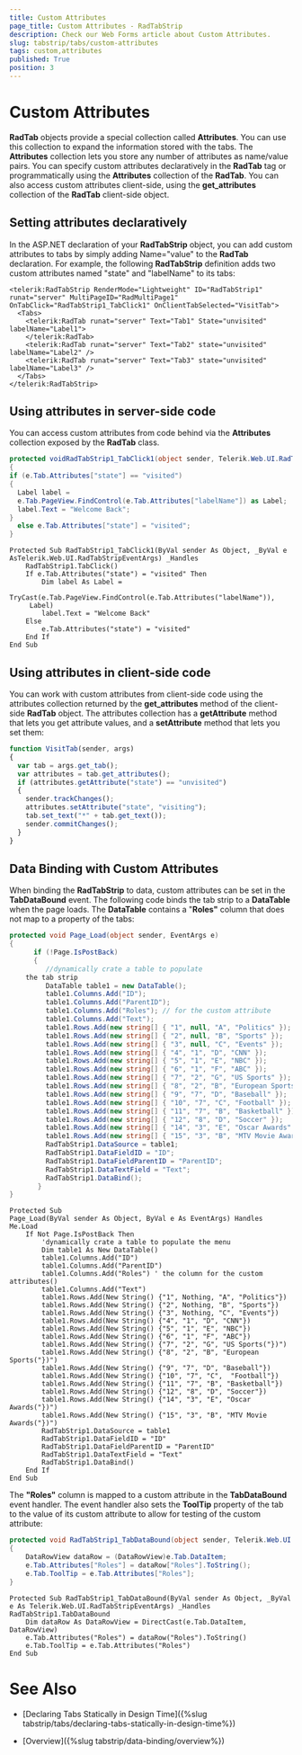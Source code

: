 ```yaml
---
title: Custom Attributes
page_title: Custom Attributes - RadTabStrip
description: Check our Web Forms article about Custom Attributes.
slug: tabstrip/tabs/custom-attributes
tags: custom,attributes
published: True
position: 3
---
```


# Custom Attributes


**RadTab** objects provide a special collection called **Attributes**. You can use this collection to expand the information stored with the tabs. The **Attributes** collection lets you store any number of attributes as name/value pairs. You can specify custom attributes declaratively in the **RadTab** tag or programmatically using the **Attributes** collection of the **RadTab**. You can also access custom attributes client-side, using the **get_attributes** collection of the **RadTab** client-side object.

## Setting attributes declaratively

In the ASP.NET declaration of your **RadTabStrip** object, you can add custom attributes to tabs by simply adding Name="value" to the **RadTab** declaration. For example, the following **RadTabStrip** definition adds two custom attributes named "state" and "labelName" to its tabs:

````ASPNET
<telerik:RadTabStrip RenderMode="Lightweight" ID="RadTabStrip1" runat="server" MultiPageID="RadMultiPage1" OnTabClick="RadTabStrip1_TabClick1" OnClientTabSelected="VisitTab">
  <Tabs>
    <telerik:RadTab runat="server" Text="Tab1" State="unvisited" labelName="Label1">
    </telerik:RadTab>
    <telerik:RadTab runat="server" Text="Tab2" state="unvisited" labelName="Label2" />
    <telerik:RadTab runat="server" Text="Tab3" state="unvisited" labelName="Label3" />
  </Tabs>
</telerik:RadTabStrip>				
````

## Using attributes in server-side code

You can access custom attributes from code behind via the **Attributes** collection exposed by the **RadTab** class.


````C#
protected voidRadTabStrip1_TabClick1(object sender, Telerik.Web.UI.RadTabStripEventArgs e)
{
if (e.Tab.Attributes["state"] == "visited")
{
  Label label =
  e.Tab.PageView.FindControl(e.Tab.Attributes["labelName"]) as Label;
  label.Text = "Welcome Back";
}
  else e.Tab.Attributes["state"] = "visited";
}				
````
````VB.NET
Protected Sub RadTabStrip1_TabClick1(ByVal sender As Object, _ByVal e AsTelerik.Web.UI.RadTabStripEventArgs) _Handles
    RadTabStrip1.TabClick()
    If e.Tab.Attributes("state") = "visited" Then
        Dim label As Label =
     TryCast(e.Tab.PageView.FindControl(e.Tab.Attributes("labelName")), 
     Label)
        label.Text = "Welcome Back"
    Else
        e.Tab.Attributes("state") = "visited"
    End If
End Sub	
````


## Using attributes in client-side code

You can work with custom attributes from client-side code using the attributes collection returned by the **get_attributes** method of the client-side **RadTab** object. The attributes collection has a **getAttribute** method that lets you get attribute values, and a **setAttribute** method that lets you set them:

````JavaScript
function VisitTab(sender, args)
{
  var tab = args.get_tab();
  var attributes = tab.get_attributes();
  if (attributes.getAttribute("state") == "unvisited")
  {
    sender.trackChanges();
    attributes.setAttribute("state", "visiting");
    tab.set_text("*" + tab.get_text());
    sender.commitChanges();
  }
}   				
````

## Data Binding with Custom Attributes

When binding the **RadTabStrip** to data, custom attributes can be set in the **TabDataBound** event. The following code binds the tab strip to a **DataTable** when the page loads. The **DataTable** contains a "**Roles"** column that does not map to a property of the tabs:

````C#
protected void Page_Load(object sender, EventArgs e)
{
	  if (!Page.IsPostBack)
	  {
	     //dynamically crate a table to populate
	the tab strip
	     DataTable table1 = new DataTable(); 
	     table1.Columns.Add("ID");
	     table1.Columns.Add("ParentID");
	     table1.Columns.Add("Roles"); // for the custom attribute
	     table1.Columns.Add("Text");
	     table1.Rows.Add(new string[] { "1", null, "A", "Politics" });
	     table1.Rows.Add(new string[] { "2", null, "B", "Sports" });
	     table1.Rows.Add(new string[] { "3", null, "C", "Events" });
	     table1.Rows.Add(new string[] { "4", "1", "D", "CNN" });
	     table1.Rows.Add(new string[] { "5", "1", "E", "NBC" });
	     table1.Rows.Add(new string[] { "6", "1", "F", "ABC" });
	     table1.Rows.Add(new string[] { "7", "2", "G", "US Sports" });
	     table1.Rows.Add(new string[] { "8", "2", "B", "European Sports" });
	     table1.Rows.Add(new string[] { "9", "7", "D", "Baseball" });
	     table1.Rows.Add(new string[] { "10", "7", "C", "Football" });
	     table1.Rows.Add(new string[] { "11", "7", "B", "Basketball" });
	     table1.Rows.Add(new string[] { "12", "8", "D", "Soccer" });
	     table1.Rows.Add(new string[] { "14", "3", "E", "Oscar Awards" });
	     table1.Rows.Add(new string[] { "15", "3", "B", "MTV Movie Awards" });
	     RadTabStrip1.DataSource = table1;
	     RadTabStrip1.DataFieldID = "ID";
	     RadTabStrip1.DataFieldParentID = "ParentID";
	     RadTabStrip1.DataTextField = "Text";
	     RadTabStrip1.DataBind();
	   }
}				
````
````VB.NET	
Protected Sub
Page_Load(ByVal sender As Object, ByVal e As EventArgs) Handles Me.Load
    If Not Page.IsPostBack Then
        'dynamically crate a table to populate the menu
        Dim table1 As New DataTable()
        table1.Columns.Add("ID")
        table1.Columns.Add("ParentID")
        table1.Columns.Add("Roles") ' the column for the custom attributes()
        table1.Columns.Add("Text")
        table1.Rows.Add(New String() {"1", Nothing, "A", "Politics"})
        table1.Rows.Add(New String() {"2", Nothing, "B", "Sports"})
        table1.Rows.Add(New String() {"3", Nothing, "C", "Events"})
        table1.Rows.Add(New String() {"4", "1", "D", "CNN"})
        table1.Rows.Add(New String() {"5", "1", "E", "NBC"})
        table1.Rows.Add(New String() {"6", "1", "F", "ABC"})
        table1.Rows.Add(New String() {"7", "2", "G", "US Sports("})")
        table1.Rows.Add(New String() {"8", "2", "B", "European Sports("})")
        table1.Rows.Add(New String() {"9", "7", "D", "Baseball"})
        table1.Rows.Add(New String() {"10", "7", "C",  "Football"})
        table1.Rows.Add(New String() {"11", "7", "B", "Basketball"})
        table1.Rows.Add(New String() {"12", "8", "D", "Soccer"})
        table1.Rows.Add(New String() {"14", "3", "E", "Oscar Awards("})")
        table1.Rows.Add(New String() {"15", "3", "B", "MTV Movie Awards("})")
        RadTabStrip1.DataSource = table1
        RadTabStrip1.DataFieldID = "ID"
        RadTabStrip1.DataFieldParentID = "ParentID"
        RadTabStrip1.DataTextField = "Text"
        RadTabStrip1.DataBind()
    End If
End Sub	
````

The **"Roles"** column is mapped to a custom attribute in the **TabDataBound** event handler. The event handler also sets the **ToolTip** property of the tab to the value of its custom attribute to allow for testing of the custom attribute:

````C#
protected void RadTabStrip1_TabDataBound(object sender, Telerik.Web.UI.RadTabStripEventArgs e)
{
    DataRowView dataRow = (DataRowView)e.Tab.DataItem;
    e.Tab.Attributes["Roles"] = dataRow["Roles"].ToString();
    e.Tab.ToolTip = e.Tab.Attributes["Roles"];
}				
````
````VB.NET
Protected Sub RadTabStrip1_TabDataBound(ByVal sender As Object, _ByVal e As Telerik.Web.UI.RadTabStripEventArgs) _Handles RadTabStrip1.TabDataBound
    Dim dataRow As DataRowView = DirectCast(e.Tab.DataItem, DataRowView)
    e.Tab.Attributes("Roles") = dataRow("Roles").ToString()
    e.Tab.ToolTip = e.Tab.Attributes("Roles")
End Sub				
````

# See Also

 * [Declaring Tabs Statically in Design Time]({%slug tabstrip/tabs/declaring-tabs-statically-in-design-time%})

 * [Overview]({%slug tabstrip/data-binding/overview%})
